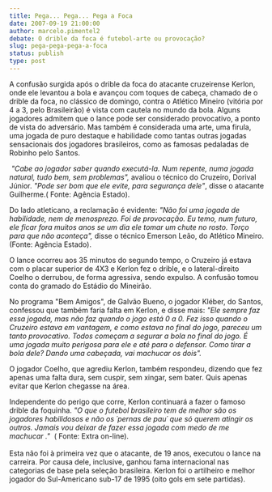 ```yaml
---
title: Pega... Pega... Pega a Foca
date: 2007-09-19 21:00:00
author: marcelo.pimentel2
debate: O drible da foca é futebol-arte ou provocação?
slug: pega-pega-pega-a-foca
status: publish 
type: post
---
```


A confusão surgida após o drible da foca do atacante cruzeirense Kerlon, onde ele levantou a bola e avançou com toques de cabeça, chamado de o drible da foca, no clássico de domingo, contra o Atlético Mineiro (vitória por 4 a 3, pelo Brasileirão) é vista com cautela no mundo da bola. Alguns jogadores admitem que o lance pode ser considerado provocativo, a ponto de vista do adversário. Mas também é considerada uma arte, uma firula, uma jogada de puro destaque e habilidade como tantas outras jogadas sensacionais dos jogadores brasileiros, como as famosas pedaladas de Robinho pelo Santos. 


 *"Cabe ao jogador saber quando executá-la. Num repente, numa jogada natural, tudo bem, sem problemas",* avaliou o técnico do Cruzeiro, Dorival Júnior. *"Pode ser bom que ele evite, para segurança dele"*, disse o atacante Guilherme.( Fonte: Agência Estado).


Do lado atleticano, a reclamação é evidente: *"Não foi uma jogada de habilidade, nem de menosprezo. Foi de provocação. Eu temo, num futuro, ele ficar fora muitos anos se um dia ele tomar um chute no rosto. Torço para que não aconteça",* disse o técnico Emerson Leão, do Atlético Mineiro. (Fonte: Agência Estado).


O lance ocorreu aos 35 minutos do segundo tempo, o Cruzeiro já estava com o placar superior de 4X3 e Kerlon fez o drible, e o lateral-direito Coelho o derrubou, de forma agressiva, sendo expulso. A confusão tomou conta do gramado do Estádio do Mineirão. 


No programa "Bem Amigos", de Galvão Bueno, o jogador Kléber, do Santos, confessou que também faria falta em Kerlon, e disse mais: *"Ele sempre faz essa jogada, mas não faz quando o jogo está 0 a 0. Fez isso quando o Cruzeiro estava em vantagem, e como estava no final do jogo, pareceu um tanto provocativo. Todos começam a segurar a bola no final do jogo. É uma jogada muito perigosa para ele e até para o defensor. Como tirar a bola dele? Dando uma cabeçada, vai machucar os dois".* 


O jogador Coelho, que agrediu Kerlon, também respondeu, dizendo que fez apenas uma falta dura, sem cuspir, sem xingar, sem bater. Quis apenas evitar que Kerlon chegasse na área.


Independente do perigo que corre, Kerlon continuará a fazer o famoso drible da foquinha. *"O que o futebol brasileiro tem de melhor são os jogadores habilidosos e não os ´pernas de pau´ que só querem atingir os outros. Jamais vou deixar de fazer essa jogada com medo de me machucar ."*  ( Fonte: Extra on-line).  
      
Esta não foi à primeira vez que o atacante, de 19 anos, executou o lance na carreira. Por causa dele, inclusive, ganhou fama internacional nas categorias de base pela seleção brasileira. Kerlon foi o artilheiro e melhor jogador do Sul-Americano sub-17 de 1995 (oito gols em sete partidas). 


